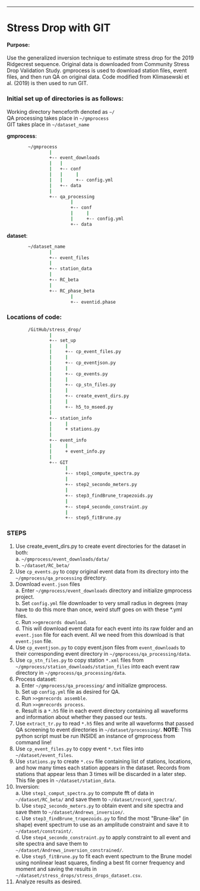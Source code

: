 
--------------------------------------------------------------------------------------
# Stress Drop with GIT

#### Purpose:
Use the generalized inversion technique to estimate stress drop for the 2019 Ridgecrest sequence.  Original data is downloaded from Community Stress Drop Validation Study.  gmprocess is used to download station files, event files, and then run QA on original data.  Code modified from Klimasewski et al. (2019) is then used to run GIT.

### Initial set up of directories is as follows:
Working directory henceforth denoted as `~/`\
QA processing takes place in `~/gmprocess`\
GIT takes place in `~/dataset_name`

**gmprocess**:
```bash
        ~/gmprocess
                |
                +-- event_downloads
                |  	|
                |  	+-- conf
                |  	|	  |
                |  	|	  +-- config.yml
                |	+-- data
                |
                +-- qa_processing
                        |
                        +-- conf
                        |	  |
                        |	  +-- config.yml
                        +-- data
```

**dataset**:
```bash
        ~/dataset_name
                |
                +-- event_files
                |
                +-- station_data
                |
                +-- RC_beta
                |
                +-- RC_phase_beta
                        |
                        +-- eventid.phase
```
### Locations of code: 

```bash
        /GitHub/stress_drop/
                |
                +-- set_up
                |	  |
                |	  +-- cp_event_files.py
                |	  |
                |	  +-- cp_eventjson.py
                |	  |
                |	  +-- cp_events.py
                |	  |
                |	  +-- cp_stn_files.py
                |  	  |
                |  	  +-- create_event_dirs.py
                |  	  |
                |	  +-- h5_to_mseed.py
                |
                +-- station_info
                |	  |
                |	  + stations.py
                |
                +-- event_info
                |	  |
                |	  + event_info.py
                |	
                +-- GIT
                      |
                      +-- step1_compute_spectra.py
                      |
                      +-- step2_secondo_meters.py
                      |
                      +-- step3_findBrune_trapezoids.py
                      |
                      +-- step4_secondo_constraint.py
                      |
                      +-- step5_fitBrune.py

```
### STEPS

1.	Use create_event_dirs.py to create event directories for the dataset in both:\
a. `~/gmprocess/event_downloads/data/`\
b. `~/dataset/RC_beta/`
2.	Use `cp_events.py` to copy original event data from its directory into the `~/gmprocess/qa_processing` directory. 
3.	Download `event.json` files\
      a.	Enter `~/gmprocess/event_downloads` directory and initialize gmprocess project. \
      b.	Set `config.yml` file downloader to very small radius in degrees (may have to do this more than once, weird stuff goes on with these *.yml files.\
      c.	Run `>>gmrecords download`.\
      d.	This will download event data for each event into its raw folder and an `event.json` file for each event.  All we need from this download is that `event.json` file.  
4.	Use `cp_eventjson.py` to copy event.json files from `event_downloads` to their corresponding event directory in `~/gmprocess/qa_processing/data`.
5.	Use `cp_stn_files.py` to copy station `*.xml` files from `~/gmprocess/station_downloads/station_files` into each event raw directory in `~/gmprocess/qa_processing/data`.  
6.	Process dataset:\
    a.	Enter `~/gmprocess/qa_processing/` and initialize gmprocess.\
    b.	Set up `config.yml` file as desired for QA.\
    c.	Run `>>gmrecords assemble`.\
    d.	Run `>>gmrecords process`.\
    e.	Result is a `*.h5` file in each event directory containing all waveforms and information about whether they passed our tests.  
7.	Use `extract_tr.py` to read `*.h5` files and write all waveforms that passed QA screening to event directories in `~/dataset/processing/`. **NOTE**: This python script must be run INSIDE an instance of gmprocess from command line!
8.	Use `cp_event_files.py` to copy event `*.txt` files into `~/dataset/event_files`.
9.	Use `stations.py` to create `*.csv` file containing list of stations, locations, and how many times each station appears in the dataset. Records from stations that appear less than 3 times will be discarded in a later step.  This file goes in `~/dataset/station_data`.
10.	Inversion:\
     a. Use `step1_comput_spectra.py` to compute fft of data in `~/dataset/RC_beta/` and save them to `~/dataset/record_spectra/`.\
     b. Use `step2_secondo_meters.py` to obtain event and site spectra and save them to `~/dataset/Andrews_inversion/`.\
     c. Use `step3_findBrune_trapezoids.py` to find the most "Brune-like" (in shape) event spectrum to use as an amplitude constraint and save it to `~/dataset/constraint/`.\
     d. Use `step4_secondo_constraint.py` to apply constraint to all event and site spectra and save them to `~/dataset/Andrews_inversion_constrained/`.\
     e. Use `step5_fitBrune.py` to fit each event spectrum to the Brune model using nonlinear least squares, finding a best fit corner frequency and moment and saving the results in `~/dataset/stress_drops/stress_drops_dataset.csv`.
11. Analyze results as desired.  


